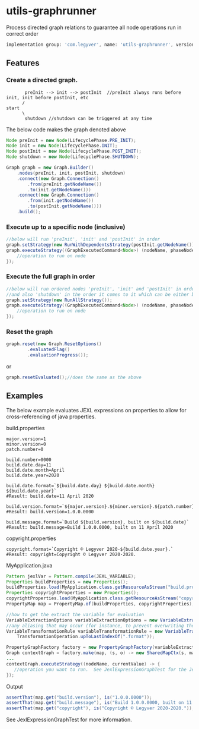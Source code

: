 # utils-graphrunner
Process directed graph relations to guarantee all node operations run in correct order
```groovy
implementation group: 'com.legyver', name: 'utils-graphrunner', version: '3.2.1'
```

## Features
### Create a directed graph.
```
       preInit --> init --> postInit  //preInit always runs before init, init before postInit, etc
      /
start 
      \
       shutdown //shutdown can be triggered at any time 
```
The below code makes the graph denoted above

```java
Node preInit = new Node(LifecyclePhase.PRE_INIT);
Node init = new Node(LifecyclePhase.INIT);
Node postInit = new Node(LifecyclePhase.POST_INIT);
Node shutdown = new Node(LifecyclePhase.SHUTDOWN);

Graph graph = new Graph.Builder()
    .nodes(preInit, init, postInit, shutdown)
    .connect(new Graph.Connection()
    	.from(preInit.getNodeName())
    	.to(init.getNodeName()))
    .connect(new Graph.Connection()
    	.from(init.getNodeName())
    	.to(postInit.getNodeName()))
    .build();
```
### Execute up to a specific node (inclusive)
```java
//below will run 'preInit', 'init' and 'postInit' in order
graph.setStrategy(new RunWithDependentsStrategy(postInit.getNodeName()));
graph.executeStrategy((GraphExecutedCommand<Node>) (nodeName, phaseNode) -> {
	//operation to run on node
});
```
### Execute the full graph in order
```java
//below will run ordered nodes 'preInit', 'init' and 'postInit' in order,
//and also 'shutdown' in the order it comes to it which can be either before or after
graph.setStrategy(new RunAllStrategy());
graph.executeStrategy((GraphExecutedCommand<Node>) (nodeName, phaseNode) -> {
	//operation to run on node
});
```
### Reset the graph
```java
graph.reset(new Graph.ResetOptions()
		.evaluatedFlag()
		.evaluationProgress());
```
or 
```java
graph.resetEvaluated();//does the same as the above
```
## Examples
The below example evaluates JEXL expressions on properties to allow for cross-referencing of java properties.

<p>build.properties</p>

```properties
major.version=1
minor.version=0
patch.number=0

build.number=0000
build.date.day=11
build.date.month=April
build.date.year=2020

build.date.format=`${build.date.day} ${build.date.month} ${build.date.year}`
#Result: build.date=11 April 2020

build.version.format=`${major.version}.${minor.version}.${patch.number}.${build.number}`
#Result: build.version=1.0.0.0000

build.message.format=`Build ${build.version}, built on ${build.date}`
#Result: build.message=Build 1.0.0.0000, built on 11 April 2020
```
copyright.properties
```properties
copyright.format=`Copyright © Legyver 2020-${build.date.year}.`
#Result: copyright=Copyright © Legyver 2020-2020.
```

MyApplication.java
```java
Pattern jexlVar = Pattern.compile(JEXL_VARIABLE);
Properties buildProperties = new Properties();
buildProperties.load(MyApplication.class.getResourceAsStream("build.properties"));
Properties copyrightProperties = new Properties();
copyrightProperties.load(MyApplication.class.getResourceAsStream("copyright.properties"));
PropertyMap map = PropertyMap.of(buildProperties, copyrightProperties);

//how to get the extract the variable for evaluation
VariableExtractionOptions variableExtractionOptions = new VariableExtractionOptions(jexlVar, 1);
//any aliasing that may occur (for instance, to prevent overwriting the format)
VariableTransformationRule variableTransformationRule = new VariableTransformationRule(Pattern.compile("\\.format$"),
    TransformationOperation.upToLastIndexOf(".format"));

PropertyGraphFactory factory = new PropertyGraphFactory(variableExtractionOptions, variableTransformationRule);
Graph contextGraph = factory.make(map, (s, o) -> new SharedMapCtx(s, map));
...
contextGraph.executeStrategy((nodeName, currentValue) -> {
   //operation you want to run.  See JexlExpressionGraphTest for the Jexl example
});
```

Output
```java
assertThat(map.get("build.version"), is("1.0.0.0000"));
assertThat(map.get("build.message"), is("Build 1.0.0.0000, built on 11 April 2020"));
assertThat(map.get("copyright"), is("Copyright © Legyver 2020-2020."));
```
See JexlExpressionGraphTest for more information.
